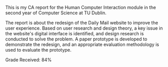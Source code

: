 This is my CA report for the Human Computer Interaction module in the second year of Computer Science at TU Dublin.

The report is about the redesign of the Daily Mail website to improve the user experience. Based on user research and design theory, a key issue in the website's digital interface is identified, and design research is conducted to solve the problem. A paper prototype is developed to demonstrate the redesign, and an appropriate evaluation methodology is used to evaluate the prototype.

Grade Received: 84%
